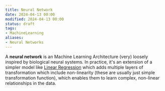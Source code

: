 ```yaml
---
title: Neural Network
date: 2024-04-13 00:00
modified: 2024-04-13 00:00
status: draft
tags:
- MachineLearning
aliases:
- Neural Networks
---
```


A **neural network** is an Machine Learning Architecture (very) loosely inspired by biological neural systems. In practice, it's an extension of a simpler model like [Linear Regression](linear-regression.md) which adds multiple layers of transformation which include non-linearity (these are usually just simple transformation function), which enables them to learn complex, non-linear relationships in the data.